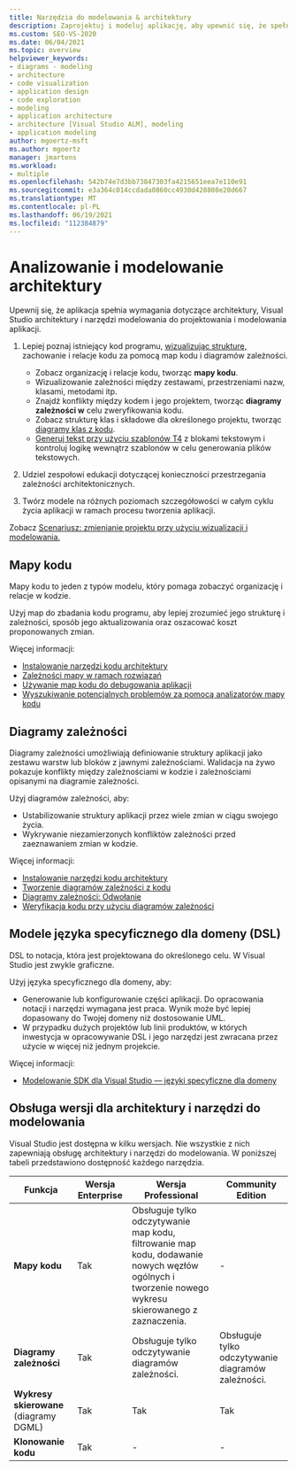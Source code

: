 ```yaml
---
title: Narzędzia do modelowania & architektury
description: Zaprojektuj i modeluj aplikację, aby upewnić się, że spełnia ona wymagania dotyczące architektury.
ms.custom: SEO-VS-2020
ms.date: 06/04/2021
ms.topic: overview
helpviewer_keywords:
- diagrams - modeling
- architecture
- code visualization
- application design
- code exploration
- modeling
- application architecture
- architecture [Visual Studio ALM], modeling
- application modeling
author: mgoertz-msft
ms.author: mgoertz
manager: jmartens
ms.workload:
- multiple
ms.openlocfilehash: 542b74e7d3bb73847303fa4215651eea7e110e91
ms.sourcegitcommit: e3a364c014ccdada0860cc4930d428808e20d667
ms.translationtype: MT
ms.contentlocale: pl-PL
ms.lasthandoff: 06/19/2021
ms.locfileid: "112384879"
---
```

# <a name="analyze-and-model-your-architecture"></a>Analizowanie i modelowanie architektury

Upewnij się, że aplikacja spełnia wymagania dotyczące architektury, Visual Studio architektury i narzędzi modelowania do projektowania i modelowania aplikacji.

1. Lepiej poznaj istniejący kod programu, [wizualizując strukturę,](visualize-code.md) zachowanie i relacje kodu za pomocą map kodu i diagramów zależności.
    - Zobacz organizację i relacje kodu, tworząc **mapy kodu**. 
    - Wizualizowanie zależności między zestawami, przestrzeniami nazw, klasami, metodami itp.
    - Znajdź konflikty między kodem i jego projektem, tworząc **diagramy zależności w** celu zweryfikowania kodu.
    - Zobacz strukturę klas i składowe dla określonego projektu, tworząc [diagramy klas z kodu](../ide/class-designer/designing-and-viewing-classes-and-types.md).
    - [Generuj tekst przy użyciu szablonów T4](../modeling/code-generation-and-t4-text-templates.md) z blokami tekstowym i kontroluj logikę wewnątrz szablonów w celu generowania plików tekstowych. 
    
1. Udziel zespołowi edukacji dotyczącej konieczności przestrzegania zależności architektonicznych.

1. Twórz modele na różnych poziomach szczegółowości w całym cyklu życia aplikacji w ramach procesu tworzenia aplikacji.

Zobacz [Scenariusz: zmienianie projektu przy użyciu wizualizacji i modelowania.](../modeling/scenario-change-your-design-using-visualization-and-modeling.md)

## <a name="code-maps"></a>Mapy kodu

Mapy kodu to jeden z typów modelu, który pomaga zobaczyć organizację i relacje w kodzie.

Użyj map do zbadania kodu programu, aby lepiej zrozumieć jego strukturę i zależności, sposób jego aktualizowania oraz oszacować koszt proponowanych zmian.

Więcej informacji:
- [Instalowanie narzędzi kodu architektury](install-architecture-tools.md)
- [Zależności mapy w ramach rozwiązań](../modeling/map-dependencies-across-your-solutions.md)
- [Używanie map kodu do debugowania aplikacji](../modeling/use-code-maps-to-debug-your-applications.md)
- [Wyszukiwanie potencjalnych problemów za pomocą analizatorów mapy kodu](../modeling/find-potential-problems-using-code-map-analyzers.md)

## <a name="dependency-diagrams"></a>Diagramy zależności

Diagramy zależności umożliwiają definiowanie struktury aplikacji jako zestawu warstw lub bloków z jawnymi zależnościami. Walidacja na żywo pokazuje konflikty między zależnościami w kodzie i zależnościami opisanymi na diagramie zależności.

Użyj diagramów zależności, aby: 
- Ustabilizowanie struktury aplikacji przez wiele zmian w ciągu swojego życia.
- Wykrywanie niezamierzonych konfliktów zależności przed zaeznawaniem zmian w kodzie.

Więcej informacji:
- [Instalowanie narzędzi kodu architektury](install-architecture-tools.md)
- [Tworzenie diagramów zależności z kodu](../modeling/create-layer-diagrams-from-your-code.md)
- [Diagramy zależności: Odwołanie](../modeling/layer-diagrams-reference.md)
- [Weryfikacja kodu przy użyciu diagramów zależności](../modeling/validate-code-with-layer-diagrams.md)

## <a name="domain-specific-language-dsl-models"></a>Modele języka specyficznego dla domeny (DSL)

DSL to notacja, która jest projektowana do określonego celu. W Visual Studio jest zwykle graficzne.

Użyj języka specyficznego dla domeny, aby: 
- Generowanie lub konfigurowanie części aplikacji. Do opracowania notacji i narzędzi wymagana jest praca. Wynik może być lepiej dopasowany do Twojej domeny niż dostosowanie UML.
- W przypadku dużych projektów lub linii produktów, w których inwestycja w opracowywanie DSL i jego narzędzi jest zwracana przez użycie w więcej niż jednym projekcie.

Więcej informacji:
- [Modelowanie SDK dla Visual Studio — języki specyficzne dla domeny](../modeling/modeling-sdk-for-visual-studio-domain-specific-languages.md)


## <a name="edition-support-for-architecture-and-modeling-tools"></a><a name="VersionSupport" />Obsługa wersji dla architektury i narzędzi do modelowania

Visual Studio jest dostępna w kilku wersjach. Nie wszystkie z nich zapewniają obsługę architektury i narzędzi do modelowania. W poniższej tabeli przedstawiono dostępność każdego narzędzia.

|**Funkcja**|**Wersja Enterprise**|**Wersja Professional**|**Community Edition**|
|-|-|-|-|
|**Mapy kodu**|Tak|Obsługuje tylko odczytywanie map kodu, filtrowanie map kodu, dodawanie nowych węzłów ogólnych i tworzenie nowego wykresu skierowanego z zaznaczenia.|-|
|**Diagramy zależności**|Tak|Obsługuje tylko odczytywanie diagramów zależności.|Obsługuje tylko odczytywanie diagramów zależności.|
|**Wykresy skierowane** (diagramy DGML)|Tak|Tak|Tak|
|**Klonowanie kodu**|Tak|-|-|
